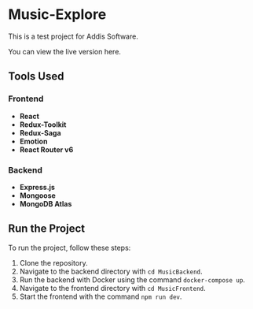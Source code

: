 # Music-Explore

This is a test project for Addis Software.

You can view the live version here.

## Tools Used

### Frontend

- **React**
- **Redux-Toolkit**
- **Redux-Saga**
- **Emotion**
- **React Router v6**

### Backend

- **Express.js**
- **Mongoose**
- **MongoDB Atlas**

## Run the Project

To run the project, follow these steps:

1. Clone the repository.
2. Navigate to the backend directory with `cd MusicBackend`.
3. Run the backend with Docker using the command `docker-compose up`.
4. Navigate to the frontend directory with `cd MusicFrontend`.
5. Start the frontend with the command `npm run dev`.
